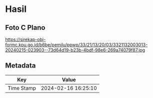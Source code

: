 # Hasil

## Foto C Plano

https://sirekap-obj-formc.kpu.go.id/b6be/pemilu/ppwp/33/21/13/20/03/3321132003013-20240215-023903--73d64d19-b23b-4bdf-98e6-269a74079f87.jpg


## Metadata

| Key        | Value               |
| ---------- | ------------------- |
| Time Stamp | 2024-02-16 16:25:10 |



